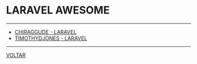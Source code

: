 # LARAVEL AWESOME

---

* [CHIRAGGUDE - LARAVEL](https://github.com/chiraggude/awesome-laravel)
* [TIMOTHYDJONES - LARAVEL](https://github.com/TimothyDJones/awesome-laravel)

---

[VOLTAR](AWESOME.md)
